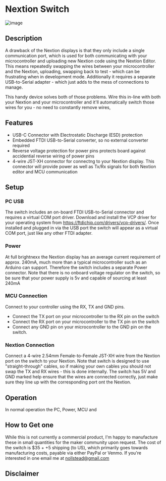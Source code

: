# **Nextion Switch**

![image](https://github.com/nollstead/Nextion-Switch/assets/13612518/09dcb2a3-c24a-4514-bb4d-f77e4479c661)

## Description
A drawback of the Nextion displays is that they only include a single communication port, which is used for both communicating with your microcontroller and uploading new Nextion code using the Nextion Editor.  This means repeatedly swapping the wires between your microcontroller and the Nextion, uploading, swapping back to test - which can be frustrating when in development mode.  Additionally it requires a separate USB-to-Serial adapter - which just adds to the mess of connections to manage.

This handy device solves both of those problems.  Wire this in-line with both your Nextion and your microcontroller and it'll automatically switch those wires for you - no need to constantly remove wires, 

## Features

- USB-C Connector with Electrostatic Discharge (ESD) protection
- Embedded FTDI USB-to-Serial converter, so no external converter required
- Reverse voltage protection for power pins protects board against accidential reverse wiring of power pins
- 4-wire JST-XH connector for connectng to your Nextion display.  This connector will provide power as well as Tx/Rx signals for both Nextion editor and MCU communication

## Setup

### PC USB

The switch includes an on-board FTDI USB-to-Serial connector and requires a virtual COM port driver.  Download and install the VCP driver for your operating system from https://ftdichip.com/drivers/vcp-drivers/.  Once installed and plugged in via the USB port the switch will appear as a virtual COM port, just like any other FTDI adapter.

### Power

At full brightnexx the Nextion display has an average current requirement of approx. 240mA, much more than a typical microcontroller such as an Arduino can support.  Therefore the switch includes a separate Power connector.   Note that there is no onboard voltage regulator on the switch, so be sure that your power supply is 5v and capable of sourcing at least 240mA

### MCU Connection

Connect to your controller using the RX, TX and GND pins.  
  - Connect the TX port on your microcontroller to the RX pin on the switch
  - Connect the RX port on your microcontroller to the TX pin on the switch
  - Connect any GND pin on your microcontroller to the GND pin on the switch.  

### Nextion Connection

Connect a 4-wire 2.54mm Female-to-Female JST-XH wire from the Nextion port on the switch to your Nextion.  Note that switch is designed to use "straight-through" cables, so if making your own cables you should not swap the TX and RX wires - this is done internally.  The switch has 5V and GND marked help ensure that the wires are connected correctly, just make sure they line up with the corresponding port ont the Nextion.

## Operation

In normal operation the PC, Power, MCU and 

## How to Get one

While this is not currently a commercial product, I'm happy to manufacture these in small quantities for the maker community upon request.  The cost of the switch is $35 + +5 shipping (to US), which primarily goes towards manufacturing costs, payable via either PayPal or Venmo.  If you're interested in one email me at nollstead@gmail.com

## Disclaimer



